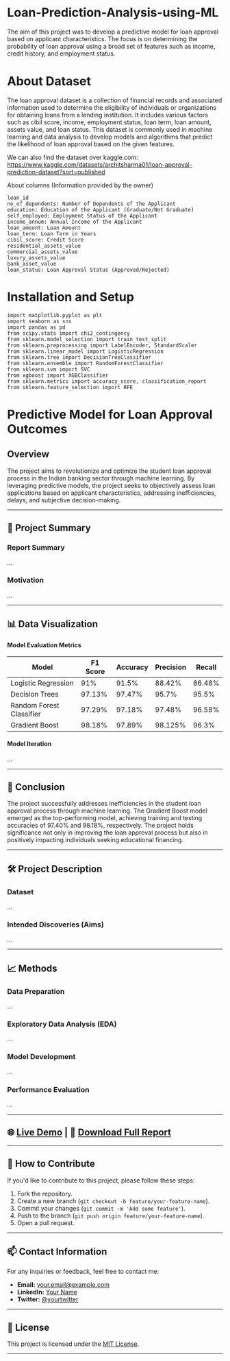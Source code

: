 # Loan-Prediction-Analysis-using-ML
The aim of this project was to develop a predictive model for loan approval based on applicant characteristics. The focus is on determining the probability of loan approval using a broad set of features such as income, credit history, and employment status.

# About Dataset

The loan approval dataset is a collection of financial records and associated information used to determine the eligibility of individuals or organizations for obtaining loans from a lending institution. It includes various factors such as cibil score, income, employment status, loan term, loan amount, assets value, and loan status. This dataset is commonly used in machine learning and data analysis to develop models and algorithms that predict the likelihood of loan approval based on the given features.

We can also find the dataset over kaggle.com: https://www.kaggle.com/datasets/architsharma01/loan-approval-prediction-dataset?sort=published


About columns (Information provided by the owner)

    loan_id
    no_of_dependents: Number of Dependents of the Applicant
    education: Education of the Applicant (Graduate/Not Graduate)
    self_employed: Employment Status of the Applicant
    income_annum: Annual Income of the Applicant
    loan_amount: Loan Amount
    loan_term: Loan Term in Years
    cibil_score: Credit Score
    residential_assets_value
    commercial_assets_value
    luxury_assets_value
    bank_asset_value
    loan_status: Loan Approval Status (Approved/Rejected)

# Installation and Setup

    import matplotlib.pyplot as plt
    import seaborn as sns
    import pandas as pd
    from scipy.stats import chi2_contingency
    from sklearn.model_selection import train_test_split
    from sklearn.preprocessing import LabelEncoder, StandardScaler
    from sklearn.linear_model import LogisticRegression
    from sklearn.tree import DecisionTreeClassifier
    from sklearn.ensemble import RandomForestClassifier
    from sklearn.svm import SVC
    from xgboost import XGBClassifier
    from sklearn.metrics import accuracy_score, classification_report
    from sklearn.feature_selection import RFE

# Predictive Model for Loan Approval Outcomes

## Overview

The project aims to revolutionize and optimize the student loan approval process in the Indian banking sector through machine learning. By leveraging predictive models, the project seeks to objectively assess loan applications based on applicant characteristics, addressing inefficiencies, delays, and subjective decision-making.

---

## 🚀 Project Summary

### Report Summary

...

### Motivation

...

---

## 📊 Data Visualization

#### Model Evaluation Metrics

| Model                   | F1 Score | Accuracy | Precision | Recall   |
|-------------------------|----------|----------|-----------|----------|
| Logistic Regression     | 91%      | 91.5%    | 88.42%    | 86.48%   |
| Decision Trees          | 97.13%   | 97.47%   | 95.7%     | 95.5%    |
| Random Forest Classifier| 97.29%   | 97.18%   | 97.48%    | 96.58%   |
| Gradient Boost          | 98.18%   | 97.89%   | 98.125%   | 96.3%    |

#### Model Iteration

...

---

## 🌟 Conclusion

The project successfully addresses inefficiencies in the student loan approval process through machine learning. The Gradient Boost model emerged as the top-performing model, achieving training and testing accuracies of 97.40% and 98.18%, respectively. The project holds significance not only in improving the loan approval process but also in positively impacting individuals seeking educational financing.

---

## 🛠️ Project Description

### Dataset

...

### Intended Discoveries (Aims)

...

---

## 📈 Methods

### Data Preparation

...

### Exploratory Data Analysis (EDA)

...

### Model Development

...

### Performance Evaluation

...

---

## 🌐 [Live Demo](#) | 📄 [Download Full Report](#)

---

## 📌 How to Contribute

If you'd like to contribute to this project, please follow these steps:

1. Fork the repository.
2. Create a new branch (`git checkout -b feature/your-feature-name`).
3. Commit your changes (`git commit -m 'Add some feature'`).
4. Push to the branch (`git push origin feature/your-feature-name`).
5. Open a pull request.

---

## 📫 Contact Information

For any inquiries or feedback, feel free to contact me:

- **Email:** your.email@example.com
- **LinkedIn:** [Your Name](https://www.linkedin.com/in/yourname/)
- **Twitter:** [@yourtwitter](https://twitter.com/yourtwitter)

---

## 📝 License

This project is licensed under the [MIT License](LICENSE).

---
